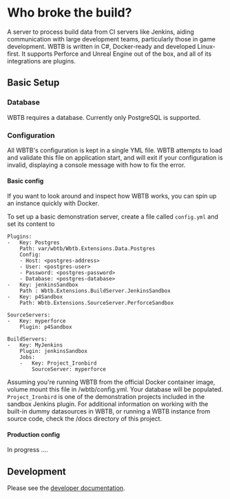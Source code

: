 # Who broke the build?

A server to process build data from CI servers like Jenkins, aiding communication with large development teams, particularly those in game development. WBTB is written in C#, Docker-ready and developed Linux-first. It supports Perforce and Unreal Engine out of the box, and all of its integrations are plugins.

## Basic Setup

### Database

WBTB requires a database. Currently only PostgreSQL is supported.

### Configuration 

All WBTB's configuration is kept in a single YML file. WBTB attempts to load and validate this file on application start, and will exit if your configuration is invalid, displaying a console message with how to fix the error.

#### Basic config

If you want to look around and inspect how WBTB works, you can spin up an instance quickly with Docker. 

To set up a basic demonstration server, create a file called `config.yml` and set its content to

    Plugins: 
    -   Key: Postgres
        Path: var/wbtb/Wbtb.Extensions.Data.Postgres
        Config:
        - Host: <postgres-address>
        - User: <postgres-user>
        - Password: <postgres-password>
        - Database: <postgres-database>
    -   Key: jenkinsSandbox
        Path : Wbtb.Extensions.BuildServer.JenkinsSandbox
    -   Key: p4Sandbox
        Path: Wbtb.Extensions.SourceServer.PerforceSandbox

    SourceServers:
    -   Key: myperforce
        Plugin: p4Sandbox

    BuildServers:
    -   Key: MyJenkins
        Plugin: jenkinsSandbox
        Jobs:
        -   Key: Project_Ironbird
            SourceServer: myperforce

Assuming you're running WBTB from the official Docker container image, volume mount this file in /wbtb/config.yml. Your database will be populated. `Project_Ironbird` is one of the demonstration projects included in the sandbox Jenkins plugin. For additional information on working with the built-in dummy datasources in WBTB, or running a WBTB instance from source code, check the /docs directory of this project.

#### Production config

In progress ....


## Development

Please see the [developer documentation](./docs/dev.md).

